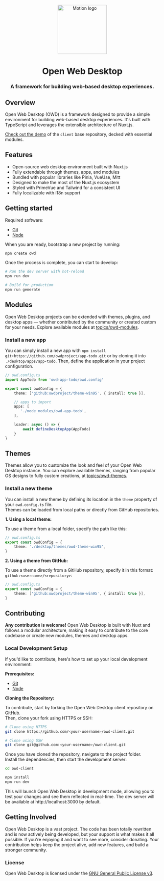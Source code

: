 <p align="center">
  <img width="160" height="160" alt="Motion logo" src="https://avatars.githubusercontent.com/u/65117737?s=160&v=4" />
</p>
<h1 align="center">Open Web Desktop</h1>
<h3 align="center">
  A framework for building web-based desktop experiences.
</h3>

## Overview
Open Web Desktop (OWD) is a framework designed to provide a simple environment for building web-based desktop experiences. It's built with TypeScript and leverages the extensible architecture of Nuxt.js.

[Check out the demo](https://owdproject.github.io/docs) of the `client` base repository, decked with essential modules.

## Features
- Open-source web desktop environment built with Nuxt.js
- Fully extendable through themes, apps, and modules
- Bundled with popular libraries like Pinia, VueUse, Mitt
- Designed to make the most of the Nuxt.js ecosystem
- Styled with PrimeVue and Tailwind for a consistent UI
- Fully localizable with i18n support

## Getting started
Required software:

- [Git](https://git-scm.com)
- [Node](https://nodejs.org)

When you are ready, bootstrap a new project by running:
```bash
npm create owd
```
Once the process is complete, you can start to develop:
```bash
# Run the dev server with hot-reload
npm run dev

# Build for production
npm run generate
```

## Modules
Open Web Desktop projects can be extended with themes, plugins, and desktop apps — whether contributed by the community or created custom for your needs. Explore available modules at [topics/owd-modules](https://github.com/topics/owd-modules).

### Install a new app
You can simply install a new app with `npm install git+https://github.com/owdproject/app-todo.git` or by cloning it into `./desktop/apps/app-todo`. Then, define the application in your project configuration.

```typescript
// owd.config.ts
import AppTodo from 'owd-app-todo/owd.config'

export const owdConfig = {
    theme: ['github:owdproject/theme-win95', { install: true }],

    // apps to import
    apps: [
       './node_modules/owd-app-todo',
    ],

    loader: async () => {
        await defineDesktopApp(AppTodo)
    }
}
```

## Themes
Themes allow you to customize the look and feel of your Open Web Desktop instance.
You can explore available themes, ranging from popular OS designs to fully custom creations, at [topics/owd-themes](https://github.com/topics/owd-modules).

### Install a new theme
You can install a new theme by defining its location in the `theme` property of your `owd.config.ts` file.  
Themes can be loaded from local paths or directly from GitHub repositories.

**1. Using a local theme:**

To use a theme from a local folder, specify the path like this:

```typescript
// owd.config.ts
export const owdConfig = {
    theme: './desktop/themes/owd-theme-win95',
}
```

**2. Using a theme from GitHub:**

To use a theme directly from a GitHub repository, specify it in this format: `github:<username>/<repository>`:

```typescript
// owd.config.ts
export const owdConfig = {
    theme: ['github:owdproject/theme-win95', { install: true }],
}
```

## Contributing

**Any contribution is welcome!** Open Web Desktop is built with Nuxt and follows a modular architecture, making it easy to contribute to the core codebase or create new modules, themes and desktop apps.

### Local Development Setup

If you'd like to contribute, here's how to set up your local development environment:

**Prerequisites:**

- [Git](https://git-scm.com)
- [Node](https://nodejs.org)

**Cloning the Repository:**

To contribute, start by forking the Open Web Desktop client repository on GitHub.  
Then, clone your fork using HTTPS or SSH:

```bash
# Clone using HTTPS
git clone https://github.com/<your-username>/owd-client.git

# Clone using SSH
git clone git@github.com:<your-username>/owd-client.git
```

Once you have cloned the repository, navigate to the project folder.  
Install the dependencies, then start the development server:

```bash
cd owd-client

npm install
npm run dev
```

This will launch Open Web Desktop in development mode, allowing you to test your changes and see them reflected in real-time.
The dev server will be available at http://localhost:3000 by default.

## Getting Involved

Open Web Desktop is a vast project. The code has been totally rewritten and is now actively being developed, but your support is what makes it all possible. If you're enjoying it and want to see more, consider donating. Your contribution helps keep the project alive, add new features, and build a stronger community.

### License

Open Web Desktop is licensed under the [GNU General Public License v3](LICENSE).